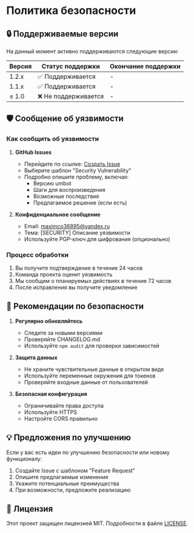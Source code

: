 # Политика безопасности

## 🔒 Поддерживаемые версии

На данный момент активно поддерживаются следующие версии:

| Версия | Статус поддержки   | Окончание поддержки |
|--------|--------------------|---------------------|
| 1.2.x  | ✅ Поддерживается | -              |
| 1.1.x  | ✅ Поддерживается | -              |
| ≤ 1.0  | ❌ Не поддерживается | -              |

## 🛡️ Сообщение об уязвимости

### Как сообщить об уязвимости

1. **GitHub Issues**
   - Перейдите по ссылке: [Создать Issue](https://github.com/max36895/universal_bot-ts/issues/new/choose)
   - Выберите шаблон "Security Vulnerability"
   - Подробно опишите проблему, включая:
     - Версию umbot
     - Шаги для воспроизведения
     - Возможные последствия
     - Предлагаемое решение (если есть)

2. **Конфиденциальное сообщение**
   - Email: maximco36895@yandex.ru
   - Тема: [SECURITY] Описание уязвимости
   - Используйте PGP-ключ для шифрования (опционально)

### Процесс обработки

1. Вы получите подтверждение в течение 24 часов
2. Команда проекта оценит уязвимость
3. Мы сообщим о планируемых действиях в течение 72 часов
4. После исправления вы получите уведомление

## 🔐 Рекомендации по безопасности

1. **Регулярно обновляйтесь**
   - Следите за новыми версиями
   - Проверяйте CHANGELOG.md
   - Используйте `npm audit` для проверки зависимостей

2. **Защита данных**
   - Не храните чувствительные данные в открытом виде
   - Используйте переменные окружения для токенов
   - Проверяйте входные данные от пользователей

3. **Безопасная конфигурация**
   - Ограничивайте права доступа
   - Используйте HTTPS
   - Настройте CORS правильно

## 💡 Предложения по улучшению

Если у вас есть идеи по улучшению безопасности или новому функционалу:

1. Создайте Issue с шаблоном "Feature Request"
2. Опишите предлагаемые изменения
3. Укажите потенциальные преимущества
4. При возможности, предложите реализацию

## 📜 Лицензия

Этот проект защищен лицензией MIT. Подробности в файле [LICENSE](LICENSE).
